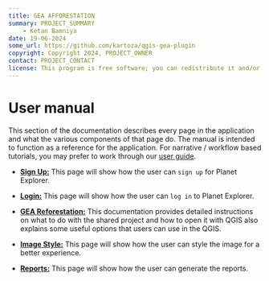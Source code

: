 ```yaml
---
title: GEA AFFORESTATION
summary: PROJECT_SUMMARY
    - Ketan Bamniya
date: 19-06-2024
some_url: https://github.com/kartoza/qgis-gea-plugin
copyright: Copyright 2024, PROJECT_OWNER
contact: PROJECT_CONTACT
license: This program is free software; you can redistribute it and/or modify it under the terms of the GNU Affero General Public License as published by the Free Software Foundation; either version 3 of the License, or (at your option) any later version.
---
```


# User manual

This section of the documentation describes every page in the application and
what the various components of that page do. The manual is intended to function
as a reference for the application. For narrative / workflow based tutorials,
you may prefer to work through our [user guide](../guide/index.md).

* **[Sign Up:](sign-up.md)** This page will show how the user can `sign up` for Planet Explorer.

* **[Login:](login.md)** This page will show how the user can `log in` to Planet Explorer.

* **[GEA Reforestation:](gea-reforestation.md)** This documentation provides detailed instructions on what to do with the shared project and how to open it with QGIS also explains some useful options that users can use in the QGIS.

* **[Image Style:](Image-style.md)** This page will show how the user can style the image for a better experience.

* **[Reports:](reports.md)** This page will show how the user can generate the reports.
